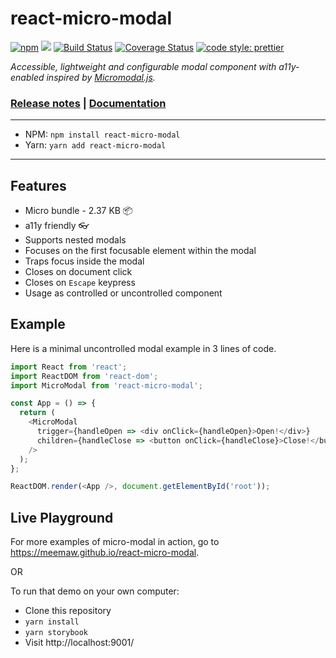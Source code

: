 # react-micro-modal

[![npm](https://img.shields.io/npm/v/react-micro-modal.svg)](https://www.npmjs.com/package/react-micro-modal) [![](https://badgen.net/bundlephobia/minzip/react-micro-modal)](https://bundlephobia.com/result?p=react-micro-modal) [![Build Status](https://travis-ci.org/Meemaw/react-micro-modal.svg?branch=master)](https://travis-ci.org/Meemaw/react-micro-modal) [![Coverage Status](https://coveralls.io/repos/github/Meemaw/react-micro-modal/badge.svg?branch=master)](https://coveralls.io/github/Meemaw/react-micro-modal?branch=master) [![code style: prettier](https://img.shields.io/badge/code_style-prettier-ff69b4.svg)](https://github.com/prettier/prettier)

_Accessible, lightweight and configurable modal component with a11y-enabled inspired by [Micromodal.js](https://github.com/Ghosh/micromodal)._

### [Release notes](https://github.com/Meemaw/react-micro-modal/releases) | [Documentation](https://github.com/Meemaw/react-micro-modal/tree/master/docs)

---

- NPM: `npm install react-micro-modal`
- Yarn: `yarn add react-micro-modal`

---

## Features

- Micro bundle - 2.37 KB 📦
- a11y friendly 👓
- Supports nested modals
- Focuses on the first focusable element within the modal
- Traps focus inside the modal
- Closes on document click
- Closes on `Escape` keypress
- Usage as controlled or uncontrolled component

## Example

Here is a minimal uncontrolled modal example in 3 lines of code.

```javascript
import React from 'react';
import ReactDOM from 'react-dom';
import MicroModal from 'react-micro-modal';

const App = () => {
  return (
    <MicroModal
      trigger={handleOpen => <div onClick={handleOpen}>Open!</div>}
      children={handleClose => <button onClick={handleClose}>Close!</button>}
    />
  );
};

ReactDOM.render(<App />, document.getElementById('root'));
```

## Live Playground

For more examples of micro-modal in action, go to https://meemaw.github.io/react-micro-modal.

OR

To run that demo on your own computer:

- Clone this repository
- `yarn install`
- `yarn storybook`
- Visit http://localhost:9001/
